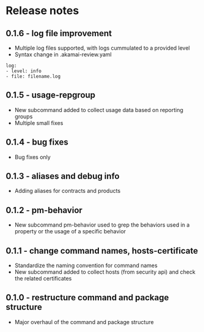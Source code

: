 # Release notes

## 0.1.6 - log file improvement
- Multiple log files supported, with logs cummulated to a provided level
- Syntax change in .akamai-review.yaml
```
log:
- level: info
- file: filename.log
```

## 0.1.5 - usage-repgroup
- New subcommand added to collect usage data based on reporting groups
- Multiple small fixes

## 0.1.4 - bug fixes
- Bug fixes only

## 0.1.3 - aliases and debug info
- Adding aliases for contracts and products

## 0.1.2 - pm-behavior
- New subcommand pm-behavior used to grep the behaviors used in a property or the usage of a specific behavior

## 0.1.1 - change command names, hosts-certificate
- Standardize the naming convention for command names
- New subcommand added to collect hosts (from security api) and check the related certificates

## 0.1.0 - restructure command and package structure
- Major overhaul of the command and package structure